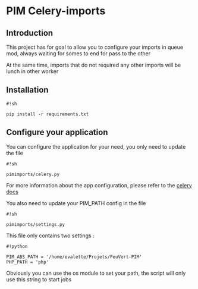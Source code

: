 # PIM Celery-imports #

## Introduction ##

This project has for goal to allow you to configure your imports in queue mod, always waiting for somes to end for pass to the other

At the same time, imports that do not required any other imports will be lunch in other worker

## Installation ##


```
#!sh

pip install -r requirements.txt
```

## Configure your application ##

You can configure the application for your need, you only need to update the file 


```
#!sh

pimimports/celery.py
```

For more information about the app configuration, please refer to the [celery docs](http://celery.readthedocs.org/en/latest/configuration.html)

You also need to update your PIM_PATH config in the file


```
#!sh

pimimports/settings.py
```

This file only contains two settings :


```
#!python

PIM_ABS_PATH = '/home/evalette/Projets/FeuVert-PIM'
PHP_PATH = 'php'
```

Obviously you can use the os module to set your path, the script will only use this string to start jobs
